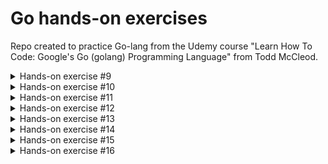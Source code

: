 # Go hands-on exercises

Repo created to practice Go-lang from the Udemy course
"Learn How To Code: Google's Go (golang) Programming Language"
from Todd McCleod.

<details>
<summary>Hands-on exercise #9</summary>

  - Create the following variables with the following scopes:
    - Package level
      - Create outside of `func main`
      - Use the
        - `var` keyword
        - `const` keyword
    - Block level
      - Inside `func main`
      - Use the short declaration operator
  - Use the variable in `func main`


</details>
<details>
<summary>Hands-on exercise #10</summary>

  - Use the terminal to make a Go workspace
    - `mkdir <name>`
    - `cd <name>`
    - `go mod init <some_name>`
  - Write a **hello world** program
    - `vim main.go`
    - Write Go code
  - Run your program
    - `go run main.go`

</details>
<details>
<summary>Hands-on exercise #11</summary>

  - Using the code you wrote in the previous hands-on exercise:
    - Look at the contents in the folder of your module
      - `ls -la`
    - Build your program
      - Any of these:
        - `go build main.go`
        - `go build .`
        - `go build ./...`
    - Run your executable:
      - `./<name of the executable>`

</details>
<details>
<summary>Hands-on exercise #12</summary>

  - Using the code you wrote in the previous hands-on exercise:
    - Build your program for Windows
      - `GOOS=windows go build -o main-windows.exe main.go`
    - Build your program for Mac
      - `GOOS=darwin go build -o main-mac main.go`
    - Build your program for Linux
      - `GOOS=linux go build -o main-linux main.go`

</details>
<details>
<summary>Hands-on exercise #13</summary>

  - Using the code you wrote in the previous hands-on exercise:
    - Make sure your `$GOPATH/bin` is part of your `$PATH` envariable
    - Look in the `$GOPATH/bin`
      - Launch another terminal
      - See the `GOPATH` environment variable with either of these:
        - `go env`
        - `go env GOPATH`
      - Navigate to the `$GOPATH/bin` folder
      - `ls -la`
    - `go install` your program (on the first/other terminal)
      - Look at the executable `$GOPATH/bin`
    - Run the executable in the `$GOPATH/bin`
    - Remove the executable in the `$GOPATH/bin`
      - If you accidentally delet everything, you will need to reinstall your tooling in VScode
      - If you messed it all up, reinstall go.

</details>
<details>
<summary>Hands-on exercise #14</summary>

  - Using the code from the previous hands-on exercise:
    - Use a function from the package found at **github.com/GoesToEleven/puppy**
      - `go get github.com/GoesToEleven/puppy`
    - Inspect your `go.mod` file
    - Run `go mod tidy`
    - What does `go mod tidy` do?
      - https://go.dev/ref/mod#go-mod-tidy

</details>
<details>
<summary>Hands-on exercise #15</summary>

  - Using the code from the previous hands-on exercise:
    - Use a function from the package found at **github.com/GoesToEleven/puppy** but make your code depend on v1.2.0
      - `go get github.com/GoesToEleven/puppy@v1.2.0`
    - Inspect your `go.mod` file

</details>
<details>
<summary>Hands-on exercise #16</summary>

  - Create a github repo for your code
  - Push your code
    - `git add -A`
    - `git commit`
      - Add a comment significant to your commit
    - `git push`
  - Add a version tag to your code of `v1.0.0`
    - `git tag`
    - `git tag v1.0.0`
    - `git push origin --tags`
  - Add a `temp.txt` file to your code
  - Push your code again
  - Add a version tag to your code of `v1.1.0`
  - Look at your version in github
  - Optional: delete your repository

</details>
